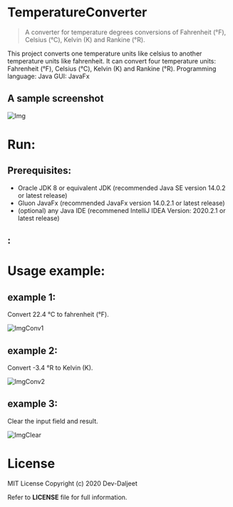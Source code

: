 # TemperatureConverter
> A converter for temperature degrees conversions of Fahrenheit (°F), Celsius (°C), Kelvin (K) and Rankine (°R).

This project converts one temperature units like celsius to another temperature units like fahrenheit. It can convert four temperature units: Fahrenheit (°F), Celsius (°C), Kelvin (K) and Rankine (°R).
Programming language: Java
GUI: JavaFx

## A sample screenshot
![Img](https://mega.nz/file/ut0FUKyQ#VU0Rg-PtqBNSXb4daqFgDUloA9C9XxkiiSswZNNsKmw)

# Run:
## Prerequisites: 
* Oracle JDK 8 or equivalent JDK (recommended Java SE version 14.0.2 or latest release) 
* Gluon JavaFx (recommended JavaFx version 14.0.2.1 or latest release) 
* (optional) any Java IDE (recommened IntelliJ IDEA Version: 2020.2.1 or latest release)

## :

# Usage example:
## example 1:
Convert 22.4 °C to fahrenheit (°F).

![ImgConv1](https://mega.nz/file/OttHAI5A#7olQ03QggRGc_irQRob-HZYeDXeQbDyS6Gb1ugQ0JGQ)

## example 2:
Convert -3.4 °R to Kelvin (K).

![ImgConv2](https://mega.nz/file/agtnBa7J#1cqu55kokql0Cmj2oUjou0Doh3t1nKxlQkqfIyTvE60)

## example 3: 
Clear the input field and result.

![ImgClear](https://mega.nz/file/H01llSaa#1ZLZRC-aTKDoekOBz24dbDGo8C2UgUotNdIKL6Cs5z0)

# License
MIT License
Copyright (c) 2020 Dev-Daljeet

Refer to **LICENSE** file for full information.
